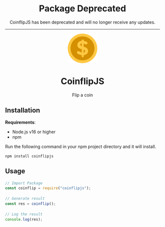 <h1 align="center">Package Deprecated</h1>
<p align="center">CoinflipJS has been deprecated and will no longer receive any updates.</p>

---

<p align="center"><img src="logo.png" height="96" width="96"></p>

<h1 align="center">CoinflipJS</h1>
<p align="center">Flip a coin</p>

## Installation
**Requirements**:
- Node.js v16 or higher
- npm

Run the following command in your npm project directory and it will install.
```
npm install coinflipjs
```

## Usage
```js
// Import Package
const coinflip = require("coinflipjs");

// Generate result
const res = coinflip();

// Log the result
console.log(res);
```
